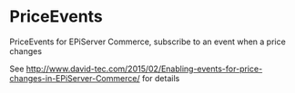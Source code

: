 # PriceEvents
PriceEvents for EPiServer Commerce, subscribe to an event when a price changes

See http://www.david-tec.com/2015/02/Enabling-events-for-price-changes-in-EPiServer-Commerce/ for details
